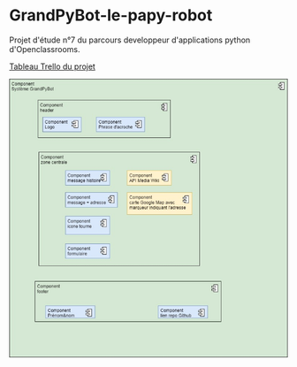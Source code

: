 # GrandPyBot-le-papy-robot
Projet d'étude n°7 du parcours developpeur d'applications python d'Openclassrooms.

[Tableau Trello du projet](https://trello.com/b/ahZAqGia/grandpy-bot-le-papy-robot)

![diagramme](documentation\diagramme_GrandPyBot.jpg)